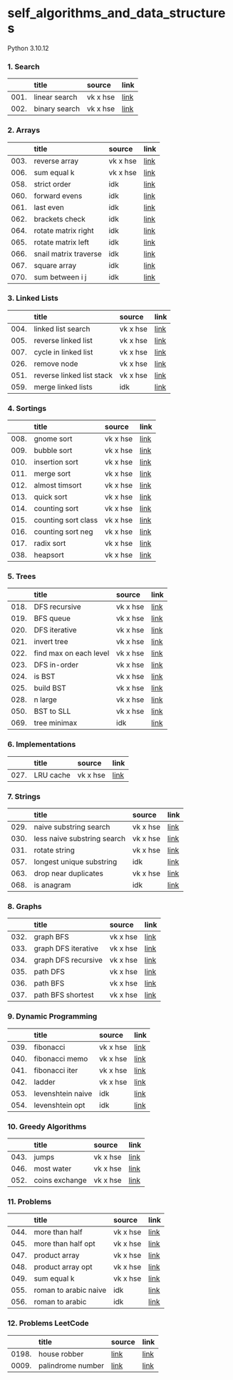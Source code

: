 # self_algorithms_and_data_structures
Python 3.10.12

### 1. Search
|      | title | source | link |
| :--- | :---- | :----- | :--- |
| 001. | linear search | vk x hse | [link](https://github.com/evgenydarkhanov/self_algorithms_and_data_structures/blob/main/01_search/001_linear_search.py) |
| 002. | binary search | vk x hse | [link](https://github.com/evgenydarkhanov/self_algorithms_and_data_structures/blob/main/01_search/002_binary_search.py) |

### 2. Arrays
|      | title | source | link |
| :--- | :---- | :----- | :--- |
| 003. | reverse array | vk x hse | [link](https://github.com/evgenydarkhanov/self_algorithms_and_data_structures/blob/main/02_arrays/003_reverse_array.py) |
| 006. | sum equal k | vk x hse | [link](https://github.com/evgenydarkhanov/self_algorithms_and_data_structures/blob/main/02_arrays/006_sum_equal_k.py) |
| 058. | strict order | idk | [link](https://github.com/evgenydarkhanov/self_algorithms_and_data_structures/blob/main/02_arrays/058_strict_order.py) |
| 060. | forward evens | idk | [link](https://github.com/evgenydarkhanov/self_algorithms_and_data_structures/blob/main/02_arrays/060_forward_evens.py) |
| 061. | last even | idk | [link](https://github.com/evgenydarkhanov/self_algorithms_and_data_structures/blob/main/02_arrays/061_last_even.py) |
| 062. | brackets check | idk | [link](https://github.com/evgenydarkhanov/self_algorithms_and_data_structures/blob/main/02_arrays/061_brackets_check.py) |
| 064. | rotate matrix right | idk | [link](https://github.com/evgenydarkhanov/self_algorithms_and_data_structures/blob/main/02_arrays/064_rotate_matrix_right.py) |
| 065. | rotate matrix left | idk | [link](https://github.com/evgenydarkhanov/self_algorithms_and_data_structures/blob/main/02_arrays/065_rotate_matrix_left.py) |
| 066. | snail matrix traverse | idk | [link](https://github.com/evgenydarkhanov/self_algorithms_and_data_structures/blob/main/02_arrays/066_snail_matrix_traverse.py) |
| 067. | square array | idk | [link](https://github.com/evgenydarkhanov/self_algorithms_and_data_structures/blob/main/02_arrays/067_square_array.py) |
| 070. | sum between i j | idk | [link](https://github.com/evgenydarkhanov/self_algorithms_and_data_structures/blob/main/02_arrays/070_sum_between_i_j.py) |

### 3. Linked Lists
|      | title | source | link |
| :--- | :---- | :----- | :--- |
| 004. | linked list search | vk x hse | [link](https://github.com/evgenydarkhanov/self_algorithms_and_data_structures/blob/main/03_linked_lists/004_linked_list_search.py) |
| 005. | reverse linked list | vk x hse | [link](https://github.com/evgenydarkhanov/self_algorithms_and_data_structures/blob/main/03_linked_lists/005_reverse_linked_list.py) |
| 007. | cycle in linked list | vk x hse | [link](https://github.com/evgenydarkhanov/self_algorithms_and_data_structures/blob/main/03_linked_lists/007_cycle_in_linked_list.py) |
| 026. | remove node | vk x hse | [link](https://github.com/evgenydarkhanov/self_algorithms_and_data_structures/blob/main/03_linked_lists/026_remove_node.py) |
| 051. | reverse linked list stack | vk x hse | [link](https://github.com/evgenydarkhanov/self_algorithms_and_data_structures/blob/main/03_linked_lists/051_reverse_linked_list_stack.py) |
| 059. | merge linked lists | idk | [link](https://github.com/evgenydarkhanov/self_algorithms_and_data_structures/blob/main/03_linked_lists/058_merge_linked_lists.py) |

### 4. Sortings
|      | title | source | link |
| :--- | :---- | :----- | :--- |
| 008. | gnome sort | vk x hse | [link](https://github.com/evgenydarkhanov/self_algorithms_and_data_structures/blob/main/04_sortings/008_gnome_sort.py) |
| 009. | bubble sort | vk x hse | [link](https://github.com/evgenydarkhanov/self_algorithms_and_data_structures/blob/main/04_sortings/009_bubble_sort.py) |
| 010. | insertion sort | vk x hse | [link](https://github.com/evgenydarkhanov/self_algorithms_and_data_structures/blob/main/04_sortings/010_insertion_sort.py) |
| 011. | merge sort | vk x hse | [link](https://github.com/evgenydarkhanov/self_algorithms_and_data_structures/blob/main/04_sortings/011_merge_sort.py) |
| 012. | almost timsort | vk x hse | [link](https://github.com/evgenydarkhanov/self_algorithms_and_data_structures/blob/main/04_sortings/012_almost_timsort.py) |
| 013. | quick sort | vk x hse | [link](https://github.com/evgenydarkhanov/self_algorithms_and_data_structures/blob/main/04_sortings/013_quick_sort.py) |
| 014. | counting sort | vk x hse | [link](https://github.com/evgenydarkhanov/self_algorithms_and_data_structures/blob/main/04_sortings/014_counting_sort.py) |
| 015. | counting sort class | vk x hse | [link](https://github.com/evgenydarkhanov/self_algorithms_and_data_structures/blob/main/04_sortings/015_counting_sort_class.py) |
| 016. | counting sort neg | vk x hse | [link](https://github.com/evgenydarkhanov/self_algorithms_and_data_structures/blob/main/04_sortings/016_counting_sort_neg.py) |
| 017. | radix sort | vk x hse | [link](https://github.com/evgenydarkhanov/self_algorithms_and_data_structures/blob/main/04_sortings/017_radix_sort.py) |
| 038. | heapsort | vk x hse | [link](https://github.com/evgenydarkhanov/self_algorithms_and_data_structures/blob/main/04_sortings/038_heapsort.py) |

### 5. Trees
|      | title | source | link |
| :--- | :---- | :----- | :--- |
| 018. | DFS recursive | vk x hse | [link](https://github.com/evgenydarkhanov/self_algorithms_and_data_structures/blob/main/05_trees/018_tree_search_dfs_rec.py) |
| 019. | BFS queue | vk x hse | [link](https://github.com/evgenydarkhanov/self_algorithms_and_data_structures/blob/main/05_trees/019_tree_search_bfs.py) |
| 020. | DFS iterative | vk x hse | [link](https://github.com/evgenydarkhanov/self_algorithms_and_data_structures/blob/main/05_trees/020_tree_search_dfs_iter.py) |
| 021. | invert tree | vk x hse | [link](https://github.com/evgenydarkhanov/self_algorithms_and_data_structures/blob/main/05_trees/021_invert_tree.py) |
| 022. | find max on each level | vk x hse | [link](https://github.com/evgenydarkhanov/self_algorithms_and_data_structures/blob/main/05_trees/022_find_max_level.py) |
| 023. | DFS in-order | vk x hse | [link](https://github.com/evgenydarkhanov/self_algorithms_and_data_structures/blob/main/05_trees/023_tree_traverse_dfs_in_order.py) |
| 024. | is BST | vk x hse | [link](https://github.com/evgenydarkhanov/self_algorithms_and_data_structures/blob/main/05_trees/024_is_bst.py) |
| 025. | build BST | vk x hse | [link](https://github.com/evgenydarkhanov/self_algorithms_and_data_structures/blob/main/05_trees/025_build_bst.py) |
| 028. | n large | vk x hse | [link](https://github.com/evgenydarkhanov/self_algorithms_and_data_structures/blob/main/05_trees/028_n_max.py) |
| 050. | BST to SLL | vk x hse | [link](https://github.com/evgenydarkhanov/self_algorithms_and_data_structures/blob/main/05_trees/050_bst_to_sll.py) |
| 069. | tree minimax | idk | [link](https://github.com/evgenydarkhanov/self_algorithms_and_data_structures/blob/main/05_trees/069_tree_minimax.py) |

### 6. Implementations
|      | title | source | link |
| :--- | :---- | :----- | :--- |
| 027. | LRU cache | vk x hse | [link](https://github.com/evgenydarkhanov/self_algorithms_and_data_structures/blob/main/06_implementations/027_lru_cache.py) |

### 7. Strings
|      | title | source | link |
| :--- | :---- | :----- | :--- |
| 029. | naive substring search | vk x hse | [link](https://github.com/evgenydarkhanov/self_algorithms_and_data_structures/blob/main/07_strings/029_naive_substring_search.py) |
| 030. | less naive substring search | vk x hse | [link](https://github.com/evgenydarkhanov/self_algorithms_and_data_structures/blob/main/07_strings/030_less_naive_substring_search.py) |
| 031. | rotate string | vk x hse | [link](https://github.com/evgenydarkhanov/self_algorithms_and_data_structures/blob/main/07_strings/031_rotate_string.py) |
| 057. | longest unique substring | idk | [link](https://github.com/evgenydarkhanov/self_algorithms_and_data_structures/blob/main/07_strings/058_longest_unique_substring.py) |
| 063. | drop near duplicates | vk x hse | [link](https://github.com/evgenydarkhanov/self_algorithms_and_data_structures/blob/main/07_strings/063_drop_near_duplicates.py) |
| 068. | is anagram | idk | [link](https://github.com/evgenydarkhanov/self_algorithms_and_data_structures/blob/main/07_strings/068_is_anagram.py) |

### 8. Graphs
|      | title | source | link |
| :--- | :---- | :----- | :--- |
| 032. | graph BFS | vk x hse | [link](https://github.com/evgenydarkhanov/self_algorithms_and_data_structures/blob/main/08_graphs/032_graph_bfs.py) |
| 033. | graph DFS iterative | vk x hse | [link](https://github.com/evgenydarkhanov/self_algorithms_and_data_structures/blob/main/08_graphs/033_graph_dfs_iterative.py) |
| 034. | graph DFS recursive | vk x hse | [link](https://github.com/evgenydarkhanov/self_algorithms_and_data_structures/blob/main/08_graphs/034_graph_dfs_recursive.py) |
| 035. | path DFS | vk x hse | [link](https://github.com/evgenydarkhanov/self_algorithms_and_data_structures/blob/main/08_graphs/035_path_dfs.py) |
| 036. | path BFS | vk x hse | [link](https://github.com/evgenydarkhanov/self_algorithms_and_data_structures/blob/main/08_graphs/036_path_bfs.py) |
| 037. | path BFS shortest | vk x hse | [link](https://github.com/evgenydarkhanov/self_algorithms_and_data_structures/blob/main/08_graphs/037_path_bfs_shortest.py) |

### 9. Dynamic Programming
|      | title | source | link |
| :--- | :---- | :----- | :--- |
| 039. | fibonacci | vk x hse | [link](https://github.com/evgenydarkhanov/self_algorithms_and_data_structures/blob/main/09_dynamic/039_fibonacci.py) |
| 040. | fibonacci memo | vk x hse | [link](https://github.com/evgenydarkhanov/self_algorithms_and_data_structures/blob/main/09_dynamic/040_fibonacci_memo.py) |
| 041. | fibonacci iter | vk x hse | [link](https://github.com/evgenydarkhanov/self_algorithms_and_data_structures/blob/main/09_dynamic/041_fibonacci_iter.py) |
| 042. | ladder | vk x hse | [link](https://github.com/evgenydarkhanov/self_algorithms_and_data_structures/blob/main/09_dynamic/042_ladder.py) |
| 053. | levenshtein naive | idk | [link](https://github.com/evgenydarkhanov/self_algorithms_and_data_structures/blob/main/09_dynamic/053_levenshtein_naive.py) |
| 054. | levenshtein opt | idk | [link](https://github.com/evgenydarkhanov/self_algorithms_and_data_structures/blob/main/09_dynamic/054_levenshtein_opt.py) |

### 10. Greedy Algorithms
|      | title | source | link |
| :--- | :---- | :----- | :--- |
| 043. | jumps | vk x hse | [link](https://github.com/evgenydarkhanov/self_algorithms_and_data_structures/blob/main/10_greedy/043_jumps.py) |
| 046. | most water | vk x hse | [link](https://github.com/evgenydarkhanov/self_algorithms_and_data_structures/blob/main/10_greedy/046_container_with_most_water.py) |
| 052. | coins exchange | vk x hse | [link](https://github.com/evgenydarkhanov/self_algorithms_and_data_structures/blob/main/10_greedy/052_coins_exchange.py) |

### 11. Problems
|      | title | source | link |
| :--- | :---- | :----- | :--- |
| 044. | more than half | vk x hse | [link](https://github.com/evgenydarkhanov/self_algorithms_and_data_structures/blob/main/11_problems/044_more_than_half.py) |
| 045. | more than half opt | vk x hse | [link](https://github.com/evgenydarkhanov/self_algorithms_and_data_structures/blob/main/11_problems/045_more_than_half_opt.py) |
| 047. | product array | vk x hse | [link](https://github.com/evgenydarkhanov/self_algorithms_and_data_structures/blob/main/11_problems/047_product_array.py) |
| 048. | product array opt | vk x hse | [link](https://github.com/evgenydarkhanov/self_algorithms_and_data_structures/blob/main/11_problems/048_product_array_opt.py) |
| 049. | sum equal k | vk x hse | [link](https://github.com/evgenydarkhanov/self_algorithms_and_data_structures/blob/main/11_problems/049_sum_equal_k.py) |
| 055. | roman to arabic naive | idk | [link](https://github.com/evgenydarkhanov/self_algorithms_and_data_structures/blob/main/11_problems/055_roman_to_arabic_naive.py) |
| 056. | roman to arabic | idk | [link](https://github.com/evgenydarkhanov/self_algorithms_and_data_structures/blob/main/11_problems/056_roman_to_arabic.py) |

### 12. Problems LeetCode
|      | title | source | link |
| :--- | :---- | :----- | :--- |
| 0198. | house robber | [link](https://leetcode.com/problems/house-robber/description/) | [link](https://github.com/evgenydarkhanov/self_algorithms_and_data_structures/blob/main/12_problems_leetcode/0198_house_robber.py) |
| 0009. | palindrome number | [link](https://leetcode.com/problems/palindrome-number/description/) | [link](https://github.com/evgenydarkhanov/self_algorithms_and_data_structures/blob/main/12_problems_leetcode/0009_palindrome_number.py) |
